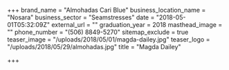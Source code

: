 +++
brand_name = "Almohadas Cari Blue"
business_location_name = "Nosara"
business_sector = "Seamstresses"
date = "2018-05-01T05:32:09Z"
external_url = ""
graduation_year = 2018
masthead_image = ""
phone_number = "(506) 8849-5270"
sitemap_exclude = true
teaser_image = "/uploads/2018/05/01/magda-dailey.jpg"
teaser_logo = "/uploads/2018/05/29/almohadas.jpg"
title = "Magda Dailey"

+++
